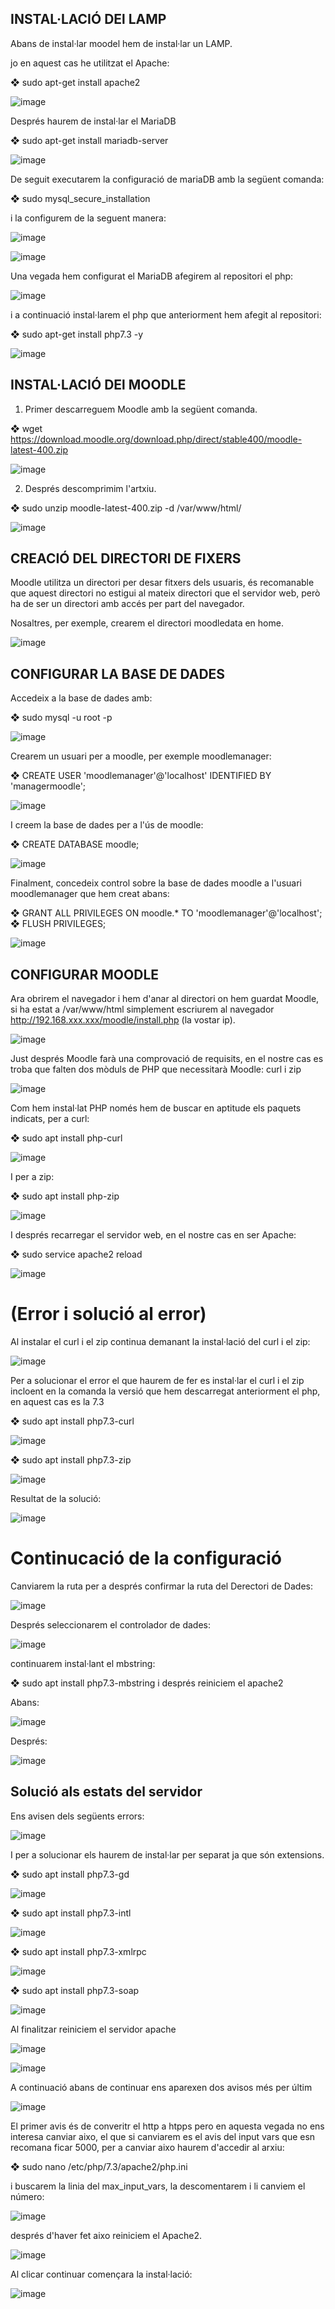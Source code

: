 ## INSTAL·LACIÓ DEl LAMP

Abans de instal·lar moodel hem de instal·lar un LAMP.

jo en aquest cas he utilitzat el Apache:

❖ sudo apt-get install apache2

![image](https://user-images.githubusercontent.com/116022089/204258593-caffb899-9b14-4082-aad1-dd7f6b5f8194.png)

Després haurem de instal·lar el MariaDB

❖ sudo apt-get install mariadb-server

![image](https://user-images.githubusercontent.com/116022089/204258978-244f0625-2ed3-4e9c-9cc2-67592d69574c.png)

De seguit executarem la configuració de mariaDB amb la següent comanda: 

❖ sudo mysql_secure_installation

i la configurem de la seguent manera:

![image](https://user-images.githubusercontent.com/116022089/204261543-3f689f6f-1aab-44eb-aa23-513ecd882215.png)

![image](https://user-images.githubusercontent.com/116022089/204261809-14156896-75fa-4fae-b258-bc2eb4c92df9.png)

Una vegada hem configurat el MariaDB afegirem al repositori el php:

![image](https://user-images.githubusercontent.com/116022089/204262361-c8942bb8-5da7-4e31-8004-02981442ecad.png)

i a continuació instal·larem el php que anteriorment hem afegit al repositori:

❖ sudo apt-get install php7.3 -y

![image](https://user-images.githubusercontent.com/116022089/204263350-45c07482-7d90-4338-9a95-288bdca286cd.png)

## INSTAL·LACIÓ DEl MOODLE

1. Primer descarreguem Moodle amb la següent comanda.

❖ wget https://download.moodle.org/download.php/direct/stable400/moodle-latest-400.zip

![image](https://user-images.githubusercontent.com/116022089/203132498-58b1b55f-2553-4a7c-a236-0e00073c4408.png)

2. Després descomprimim l'artxiu.

❖ sudo unzip moodle-latest-400.zip -d /var/www/html/

![image](https://user-images.githubusercontent.com/116022089/204264257-161160c3-70e4-4faf-b7ea-b3329fe351d1.png)

## CREACIÓ DEL DIRECTORI DE FIXERS

Moodle utilitza un directori per desar fitxers dels usuaris, és recomanable que aquest directori no estigui al mateix directori que el servidor web, però ha de ser un directori amb accés per part del navegador.

Nosaltres, per exemple, crearem el directori moodledata en home.

![image](https://user-images.githubusercontent.com/116022089/204264770-fa61c138-5941-4c20-a607-3701cf2d8e2c.png)

## CONFIGURAR LA BASE DE DADES

Accedeix a la base de dades amb:

❖ sudo mysql -u root -p

![image](https://user-images.githubusercontent.com/116022089/204266136-eb94773f-3e30-4706-87bc-32b77090e948.png)

Crearem un usuari per a moodle, per exemple moodlemanager:

❖ CREATE USER 'moodlemanager'@'localhost' IDENTIFIED BY 'managermoodle';

![image](https://user-images.githubusercontent.com/116022089/204266678-2d76ca65-c3a1-4835-9747-4e8c9bb42ddf.png)

I creem la base de dades per a l'ús de moodle:

❖ CREATE DATABASE moodle;

![image](https://user-images.githubusercontent.com/116022089/204274809-8d7bd255-e6f3-451a-8463-4b55c12f78ef.png)

Finalment, concedeix control sobre la base de dades moodle a l'usuari moodlemanager que hem creat abans:

❖ GRANT ALL PRIVILEGES ON moodle.* TO 'moodlemanager'@'localhost';
❖ FLUSH PRIVILEGES;

![image](https://user-images.githubusercontent.com/116022089/204275194-16d1f716-c0a0-44ee-9472-a5219b1b7876.png)

## CONFIGURAR MOODLE 

Ara obrirem el navegador i hem d'anar al directori on hem guardat Moodle, si ha estat a /var/www/html simplement escriurem al navegador http://192.168.xxx.xxx/moodle/install.php (la vostar ip).

![image](https://user-images.githubusercontent.com/116022089/204298571-1c35edfe-28fb-4577-915e-9d7d99ee789d.png)

Just després Moodle farà una comprovació de requisits, en el nostre cas es troba que falten dos mòduls de PHP que necessitarà Moodle: curl i zip

![image](https://user-images.githubusercontent.com/116022089/204299291-820672b1-5a4e-444e-b0ca-ae15940ced55.png)

Com hem instal·lat PHP només hem de buscar en aptitude els paquets indicats, per a curl:

❖ sudo apt install php-curl

![image](https://user-images.githubusercontent.com/116022089/204299723-4a31b06d-a5e9-4506-8173-d746b68fa0cd.png)

I per a zip:

❖ sudo apt install php-zip

![image](https://user-images.githubusercontent.com/116022089/204300482-5260593a-f841-45fc-81cd-85ef8aa6eace.png)

I després recarregar el servidor web, en el nostre cas en ser Apache:

❖ sudo service apache2 reload

![image](https://user-images.githubusercontent.com/116022089/204302412-3c1dfc99-5857-4eb4-809b-acf9b82b978e.png)

# (Error i solució al error)

Al instalar el curl i el zip continua demanant la instal·lació del curl i el zip:

![image](https://user-images.githubusercontent.com/116022089/204332804-f9ca6366-f831-4836-99b0-762833598a19.png)

Per a solucionar el error el que haurem de fer es instal·lar el curl i el zip incloent en la comanda la versió que hem descarregat anteriorment el php, en aquest cas es la 7.3

❖ sudo apt install php7.3-curl

![image](https://user-images.githubusercontent.com/116022089/204333598-918e53a5-8506-41ae-96f2-05b9818e60b9.png)

❖ sudo apt install php7.3-zip

![image](https://user-images.githubusercontent.com/116022089/204333800-c112dd72-9392-4aa6-a7f4-f26e56952174.png)

Resultat de la solució:

![image](https://user-images.githubusercontent.com/116022089/204334658-6060ad5b-f17c-4010-a8d7-a87aca0f52d7.png)

# Continucació de la configuració 

Canviarem la ruta per a després confirmar la ruta del Derectori de Dades:

![image](https://user-images.githubusercontent.com/116022089/204335647-74dca682-3b00-45ea-9bb0-d64df669e1ac.png)

Després seleccionarem el controlador de dades:

![image](https://user-images.githubusercontent.com/116022089/204335917-2e8c7772-b29e-41d0-bea0-265935b740d2.png)

continuarem instal·lant el mbstring:

❖ sudo apt install php7.3-mbstring i després reiniciem el apache2

Abans:

![image](https://user-images.githubusercontent.com/116022089/204357703-8e05bb6a-f7ba-4013-8371-9550687d630d.png)

Després:

![image](https://user-images.githubusercontent.com/116022089/204359810-45f29087-3822-468d-8e78-37e02822e132.png)

## Solució als estats del servidor 

Ens avisen dels següents errors:

![image](https://user-images.githubusercontent.com/116022089/204360300-d30a54ca-1c37-49d3-a378-14f364718016.png)

I per a solucionar els haurem de instal·lar per separat ja que són extensions.

❖ sudo apt install php7.3-gd

![image](https://user-images.githubusercontent.com/116022089/204360538-a7a81f28-1da0-4cc7-aeec-fc68d352f2df.png)

❖ sudo apt install php7.3-intl

![image](https://user-images.githubusercontent.com/116022089/204360756-a7f5d272-57b2-474b-b272-58200abcc826.png)

❖ sudo apt install php7.3-xmlrpc

![image](https://user-images.githubusercontent.com/116022089/204361069-d3ed2619-0590-4b3f-9e4d-9bc4a3f5a065.png)

❖ sudo apt install php7.3-soap

![image](https://user-images.githubusercontent.com/116022089/204361238-fa8220a4-b148-46e2-85de-446f115fda93.png)

Al finalitzar reiniciem el servidor apache

![image](https://user-images.githubusercontent.com/116022089/204361387-1a5d58f5-7d01-4eea-b2bc-f1ca58dd046b.png)

![image](https://user-images.githubusercontent.com/116022089/204361638-de8e0ff5-199f-4922-b918-228ce6cf8ac6.png)

A continuació abans de continuar ens aparexen dos avisos més per últim 

![image](https://user-images.githubusercontent.com/116022089/204362350-20ab9f6b-71c2-479b-8d93-38aa07adb97e.png)

El primer avis és de converitr el http a htpps pero en aquesta vegada no ens interesa canviar aixo, el que si canviarem es el avis del input vars que esn recomana ficar 5000, per a canviar aixo haurem d'accedir al arxiu:

❖ sudo nano /etc/php/7.3/apache2/php.ini

i buscarem la linia del max_input_vars, la descomentarem i li canviem el número:

![image](https://user-images.githubusercontent.com/116022089/204362911-737856e8-73fd-4e2e-a0c6-682af2b197ba.png)

després d'haver fet aixo reiniciem el Apache2.

![image](https://user-images.githubusercontent.com/116022089/204363062-543edb47-1ae8-4a17-89d1-43dbbba66d59.png)

Al clicar continuar començara la instal·lació:

![image](https://user-images.githubusercontent.com/116022089/204363155-92bdfd27-ed5f-4d3c-8e46-2d29e54b74f1.png)


























